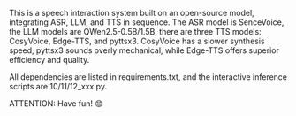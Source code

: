 This is a speech interaction system built on an open-source model, integrating ASR, LLM, and TTS in sequence. 
The ASR model is SenceVoice, 
the LLM models are QWen2.5-0.5B/1.5B, 
there are three TTS models: CosyVoice, Edge-TTS, and pyttsx3. 
CosyVoice has a slower synthesis speed, pyttsx3 sounds overly mechanical, while Edge-TTS offers superior efficiency and quality.

All dependencies are listed in requirements.txt, and the interactive inference scripts are 10/11/12_xxx.py. 

ATTENTION: 
Have fun! 😊
